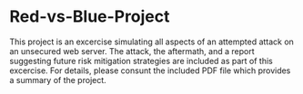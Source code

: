# Red-vs-Blue-Project

This project is an excercise simulating all aspects of an attempted attack on an unsecured web server.  The attack, the aftermath, and a report suggesting future risk mitigation strategies are included as part of this excercise.  For details, please consunt the included PDF file which provides a summary of the project.

